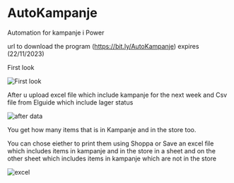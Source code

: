 # AutoKampanje
Automation for kampanje i Power

url to download the program (https://bit.ly/AutoKampanje)  expires (22/11/2023)

First look

![First look](https://github.com/iWKx/AutoKampanje/assets/97713241/c2477d3c-7e05-43a1-9179-f4509e04b4bb)


After u upload excel file which include kampanje for the next week and Csv file from Elguide which include lager status

![after data](https://github.com/iWKx/AutoKampanje/assets/97713241/28069279-0243-4d94-b169-66220dbf1815)

You get how many items that is in Kampanje and in the store too.


You can chose eiether to print them using Shoppa or Save an excel file which includes items in kampanje and in the store in a sheet and on the other sheet which includes items in kampanje which are not in the store

![excel](https://github.com/iWKx/AutoKampanje/assets/97713241/6639951f-9ac7-4f67-b573-96f350d329a4)

